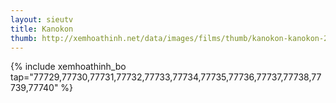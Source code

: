```yaml
---
layout: sieutv
title: Kanokon
thumb: http://xemhoathinh.net/data/images/films/thumb/kanokon-kanokon-2012.jpg
---
```

{% include xemhoathinh_bo tap="77729,77730,77731,77732,77733,77734,77735,77736,77737,77738,77739,77740" %} 
